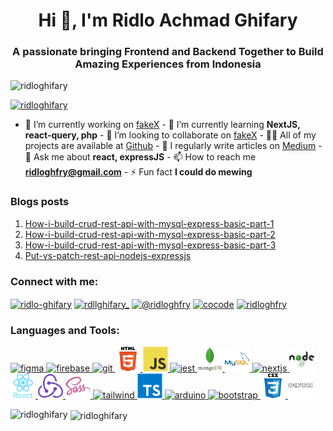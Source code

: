 <h1 align="center">Hi 👋, I'm Ridlo Achmad Ghifary</h1>
<h3 align="center">
  A passionate bringing Frontend and Backend Together to Build Amazing
  Experiences from Indonesia
</h3>

<p align="left">
  <img
    src="https://komarev.com/ghpvc/?username=ridloghifary&label=Profile%20views&color=0e75b6&style=flat"
    alt="ridloghifary" />
</p>

<p align="left">
  <a href="https://github.com/ryo-ma/github-profile-trophy"
    ><img
      src="https://github-profile-trophy.vercel.app/?username=ridloghifary"
      alt="ridloghifary"
  /></a>
</p>

- 🔭 I’m currently working on [fakeX](https://github.com/RidloGhifary/fakeX) -
🌱 I’m currently learning **NextJS, react-query, php** - 👯 I’m looking to
collaborate on [fakeX](https://github.com/RidloGhifary/fakeX) - 👨‍💻 All of my
projects are available at
[Github](https://github.com/RidloGhifary/) - 📝 I
regularly write articles on
[Medium](https://medium.com/@ridloghfry) - 💬 Ask me
about **react, expressJS** - 📫 How to reach me **ridloghfry@gmail.com** - ⚡
Fun fact **I could do mewing**
### Blogs posts
<!-- BLOG-POST-LIST:START -->
<ol>
  <li>
    <a href="https://medium.com/dev-genius/how-i-build-crud-rest-api-with-mysql-express-basic-part-1-7d5ea166181f" target="_blank">  
      How-i-build-crud-rest-api-with-mysql-express-basic-part-1
    </a>
  </li>
  <li>
    <a href="https://medium.com/@ridloghfry/how-i-build-crud-rest-api-with-mysql-express-basic-part-2-24eb35a5ad01" target="_blank">  
      How-i-build-crud-rest-api-with-mysql-express-basic-part-2
    </a>
  </li>
  <li>
    <a href="https://medium.com/dev-genius/how-i-build-crud-rest-api-with-mysql-express-basic-part-3-cccffc850196" target="_blank">  
      How-i-build-crud-rest-api-with-mysql-express-basic-part-3
    </a>
  </li>
  <li>
    <a href="https://medium.com/dev-genius/put-vs-patch-rest-api-nodejs-expressjs-86bd96cc5e2b" target="_blank">  
      Put-vs-patch-rest-api-nodejs-expressjs
    </a>
  </li>
</ol>
<!-- BLOG-POST-LIST:END -->

<h3 align="left">Connect with me:</h3>
<p align="left">
  <a href="https://linkedin.com/in/ridlo-ghifary" target="blank"
    ><img
      align="center"
      src="https://raw.githubusercontent.com/rahuldkjain/github-profile-readme-generator/master/src/images/icons/Social/linked-in-alt.svg"
      alt="ridlo-ghifary"
      height="30"
      width="40"
  /></a>
  <a href="https://instagram.com/rdllghifary_" target="blank"
    ><img
      align="center"
      src="https://raw.githubusercontent.com/rahuldkjain/github-profile-readme-generator/master/src/images/icons/Social/instagram.svg"
      alt="rdllghifary_"
      height="30"
      width="40"
  /></a>
  <a href="https://medium.com/@ridloghfry" target="blank"
    ><img
      align="center"
      src="https://raw.githubusercontent.com/rahuldkjain/github-profile-readme-generator/master/src/images/icons/Social/medium.svg"
      alt="@ridloghfry"
      height="30"
      width="40"
  /></a>
  <a href="https://www.youtube.com/c/cocode" target="blank"
    ><img
      align="center"
      src="https://raw.githubusercontent.com/rahuldkjain/github-profile-readme-generator/master/src/images/icons/Social/youtube.svg"
      alt="cocode"
      height="30"
      width="40"
  /></a>
  <a href="https://www.leetcode.com/ridloghfry" target="blank"
    ><img
      align="center"
      src="https://raw.githubusercontent.com/rahuldkjain/github-profile-readme-generator/master/src/images/icons/Social/leet-code.svg"
      alt="ridloghfry"
      height="30"
      width="40"
  /></a>
</p>

<h3 align="left">Languages and Tools:</h3>
<p align="left">
  <a href="https://www.figma.com/" target="_blank" rel="noreferrer">
    <img
      src="https://www.vectorlogo.zone/logos/figma/figma-icon.svg"
      alt="figma"
      width="40"
      height="40" />
  </a>
  <a href="https://firebase.google.com/" target="_blank" rel="noreferrer">
    <img
      src="https://www.vectorlogo.zone/logos/firebase/firebase-icon.svg"
      alt="firebase"
      width="40"
      height="40" />
  </a>
  <a href="https://git-scm.com/" target="_blank" rel="noreferrer">
    <img
      src="https://www.vectorlogo.zone/logos/git-scm/git-scm-icon.svg"
      alt="git"
      width="40"
      height="40" />
  </a>
  <a href="https://www.w3.org/html/" target="_blank" rel="noreferrer">
    <img
      src="https://raw.githubusercontent.com/devicons/devicon/master/icons/html5/html5-original-wordmark.svg"
      alt="html5"
      width="40"
      height="40" />
  </a>
  <a
    href="https://developer.mozilla.org/en-US/docs/Web/JavaScript"
    target="_blank"
    rel="noreferrer">
    <img
      src="https://raw.githubusercontent.com/devicons/devicon/master/icons/javascript/javascript-original.svg"
      alt="javascript"
      width="40"
      height="40" />
  </a>
  <a href="https://jestjs.io" target="_blank" rel="noreferrer">
    <img
      src="https://www.vectorlogo.zone/logos/jestjsio/jestjsio-icon.svg"
      alt="jest"
      width="40"
      height="40" />
  </a>
  <a href="https://www.mongodb.com/" target="_blank" rel="noreferrer">
    <img
      src="https://raw.githubusercontent.com/devicons/devicon/master/icons/mongodb/mongodb-original-wordmark.svg"
      alt="mongodb"
      width="40"
      height="40" />
  </a>
  <a href="https://www.mysql.com/" target="_blank" rel="noreferrer">
    <img
      src="https://raw.githubusercontent.com/devicons/devicon/master/icons/mysql/mysql-original-wordmark.svg"
      alt="mysql"
      width="40"
      height="40" />
  </a>
  <a href="https://nextjs.org/" target="_blank" rel="noreferrer">
    <img
      src="https://www.datocms-assets.com/98835/1684410508-image-7.png"
      alt="nextjs"
      width="40"
      height="40" />
  </a>
  <a href="https://nodejs.org" target="_blank" rel="noreferrer">
    <img
      src="https://raw.githubusercontent.com/devicons/devicon/master/icons/nodejs/nodejs-original-wordmark.svg"
      alt="nodejs"
      width="40"
      height="40" />
  </a>
  <a href="https://reactjs.org/" target="_blank" rel="noreferrer">
    <img
      src="https://raw.githubusercontent.com/devicons/devicon/master/icons/react/react-original-wordmark.svg"
      alt="react"
      width="40"
      height="40" />
  </a>
  <a href="https://redux.js.org" target="_blank" rel="noreferrer">
    <img
      src="https://raw.githubusercontent.com/devicons/devicon/master/icons/redux/redux-original.svg"
      alt="redux"
      width="40"
      height="40" />
  </a>
  <a href="https://sass-lang.com" target="_blank" rel="noreferrer">
    <img
      src="https://raw.githubusercontent.com/devicons/devicon/master/icons/sass/sass-original.svg"
      alt="sass"
      width="40"
      height="40" />
  </a>
  <a href="https://tailwindcss.com/" target="_blank" rel="noreferrer">
    <img
      src="https://www.vectorlogo.zone/logos/tailwindcss/tailwindcss-icon.svg"
      alt="tailwind"
      width="40"
      height="40" />
  </a>
  <a href="https://www.typescriptlang.org/" target="_blank" rel="noreferrer">
    <img
      src="https://raw.githubusercontent.com/devicons/devicon/master/icons/typescript/typescript-original.svg"
      alt="typescript"
      width="40"
      height="40" />
  </a>
   <a href="https://www.arduino.cc/" target="_blank" rel="noreferrer">
    <img
      src="https://cdn.worldvectorlogo.com/logos/arduino-1.svg"
      alt="arduino"
      width="40"
      height="40" />
  </a>
  <a href="https://getbootstrap.com" target="_blank" rel="noreferrer">
    <img
      src="https://upload.wikimedia.org/wikipedia/commons/thumb/b/b2/Bootstrap_logo.svg/1280px-Bootstrap_logo.svg.png"
      alt="bootstrap"
      width="50"
      height="40" />
  </a>
  <a href="https://www.w3schools.com/css/" target="_blank" rel="noreferrer">
    <img
      src="https://raw.githubusercontent.com/devicons/devicon/master/icons/css3/css3-original-wordmark.svg"
      alt="css3"
      width="40"
      height="40" />
  </a>
  <a href="https://expressjs.com" target="_blank" rel="noreferrer">
    <img
      src="https://raw.githubusercontent.com/devicons/devicon/master/icons/express/express-original-wordmark.svg"
      alt="express"
      width="40"
      height="40" />
  </a>
</p>

<p>
  <img
    align="left"
    src="https://github-readme-stats.vercel.app/api/top-langs?username=ridloghifary&show_icons=true&locale=en&layout=compact"
    alt="ridloghifary" />
</p>

<p>
  &nbsp;<img
    align="center"
    src="https://github-readme-stats.vercel.app/api?username=ridloghifary&show_icons=true&locale=en"
    alt="ridloghifary" />
</p>
